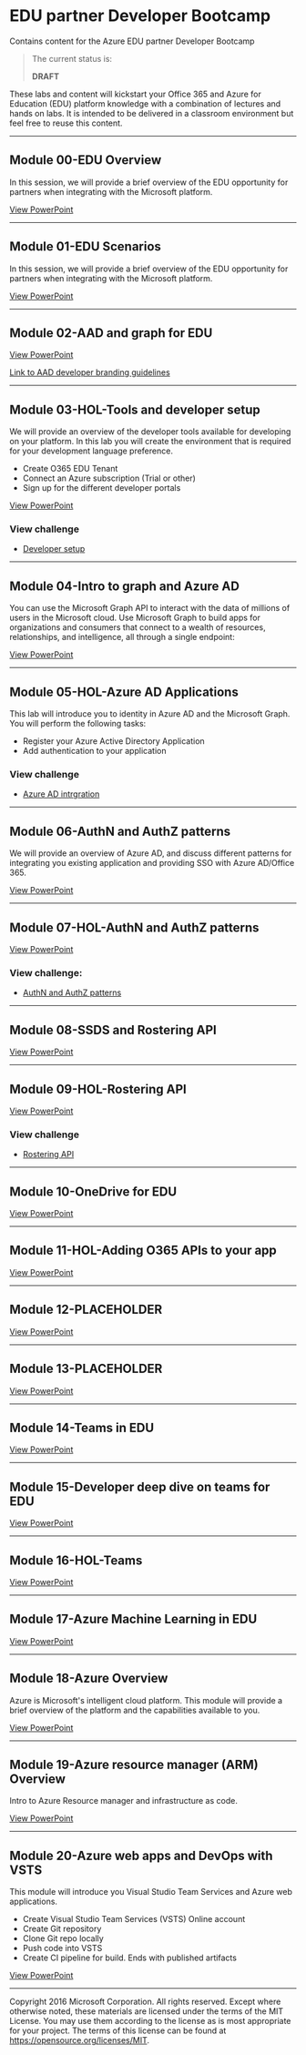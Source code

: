 # EDU partner Developer Bootcamp
Contains content for the Azure EDU partner Developer Bootcamp

> The current status is:
>
>   **DRAFT**
>

These labs and content will kickstart your Office 365 and Azure for Education (EDU) platform knowledge with a combination of lectures and hands on labs. It is intended to be delivered in a classroom environment but feel free to reuse this content.

---

## Module 00-EDU Overview ##
In this session, we will provide a brief overview of the EDU opportunity for partners when integrating with the Microsoft platform.

[View PowerPoint](Presentation/00-EDU%20Overview.pptx?raw=true)

---

## Module 01-EDU Scenarios ##
In this session, we will provide a brief overview of the EDU opportunity for partners when integrating with the Microsoft platform.

[View PowerPoint](Presentation/01-EDU%20Scenarios.pptx?raw=true)

---

## Module 02-AAD and graph for EDU ##

[View PowerPoint](Presentation/02-AAD%20and%20graph%20for%20EDU.pptx?raw=true)

[Link to AAD developer branding guidelines](https://docs.microsoft.com/azure/active-directory/develop/active-directory-branding-guidelines)

---

## Module 03-HOL-Tools and developer setup ##
We will provide an overview of the developer tools available for developing on your platform. In this lab you will create the environment that is required for your development language preference.

* Create O365 EDU Tenant
* Connect an Azure subscription (Trial or other)
* Sign up for the different developer portals

[View PowerPoint](Presentation/03-HOL-Tools%20and%20developer%20setup.pptx?raw=true)

### View challenge ###
* [Developer setup](HOL/03-tools-and-developer-setup)

----

##  Module 04-Intro to graph and Azure AD ##
You can use the Microsoft Graph API to interact with the data of millions of users in the Microsoft cloud. Use Microsoft Graph to build apps for organizations and consumers that connect to a wealth of resources, relationships, and intelligence, all through a single endpoint: [](https://graph.microsoft.com)

[View PowerPoint](Presentation/04-Intro%20to%20graph%20and%20Azure%20AD.pptx?raw=true)

---

## Module 05-HOL-Azure AD Applications ##
This lab will introduce you to identity in Azure AD and the Microsoft Graph. You will perform the following tasks:

* Register your Azure Active Directory Application
* Add authentication to your application

### View challenge ###
* [Azure AD intrgration](HOL/05-azure-ad-applications)

---

##  Module 06-AuthN and AuthZ patterns ##
We will provide an overview of Azure AD, and discuss different patterns for integrating you existing application and providing SSO with Azure AD/Office 365.

[View PowerPoint](Presentation/06-AuthN%20and%20AuthZ%20patterns.pptx?raw=true)

---

## Module 07-HOL-AuthN and AuthZ patterns ##

[View PowerPoint](Presentation/07-HOL-AuthN%20and%20AuthZ%20patterns.pptx?raw=true)

### View challenge:
* [AuthN and AuthZ patterns](HOL/07-authn-and-authz-patterns)

---

## Module 08-SSDS and Rostering API ##

[View PowerPoint](Presentation/08-SSDS%20and%20Rostering%20API.pptx?raw=true)

---

## Module 09-HOL-Rostering API ##

[View PowerPoint](Presentation/09-HOL-Rostering%20API.pptx?raw=true)

### View challenge ###
* [Rostering API](HOL/09-graph-rostering-rest-apis)
---

## Module 10-OneDrive for EDU ##

[View PowerPoint](Presentation/10-OneDrive%20for%20EDU.pptx?raw=true)

---

## Module 11-HOL-Adding O365 APIs to your app  ##

[View PowerPoint](Presentation/11-HOL-Adding%20O365%20APIs%20to%20your%20app.pptx?raw=true)

---

## Module 12-PLACEHOLDER ##

[View PowerPoint](Presentation/12-PLACEHOLDER.pptx?raw=true)

---

## Module 13-PLACEHOLDER  ##

[View PowerPoint](Presentation/13-PLACEHOLDER.pptx?raw=true)

---

## Module 14-Teams in EDU ##

[View PowerPoint](Presentation/14-Teams%20in%20EDU.pptx?raw=true)

---

## Module 15-Developer deep dive on teams for EDU ##

[View PowerPoint](Presentation/15-Developer%20deep%20dive%20on%20teams%20for%20EDU.pptx?raw=true)

---

## Module 16-HOL-Teams ##

[View PowerPoint](Presentation/16-HOL-Teams.pptx?raw=true)

---

## Module 17-Azure Machine Learning in EDU ##

[View PowerPoint](Presentation/17-Azure%20Machine%20Learning%20in%20EDU.pptx?raw=true)

---

## Module 18-Azure Overview ##
Azure is Microsoft's intelligent cloud platform. This module will provide a brief overview of the platform and the capabilities available to you.

[View PowerPoint](Presentation/18-Azure%20Overview.pptx?raw=true)

---

## Module 19-Azure resource manager (ARM) Overview ##
Intro to Azure Resource manager and infrastructure as code.

[View PowerPoint](Presentation/19-Azure%20resource%20manager%20(ARM)%20Overview.pptx?raw=true)

---

##  Module 20-Azure web apps and DevOps with VSTS ###
This module will introduce you Visual Studio Team Services and Azure web applications.

* Create Visual Studio Team Services (VSTS) Online account
* Create Git repository
* Clone Git repo locally
* Push code into VSTS
* Create CI pipeline for build. Ends with published artifacts

[View PowerPoint](Presentation/20-Azure%20web%20apps%20and%20DevOps%20with%20VSTS.pptx?raw=true)

----

Copyright 2016 Microsoft Corporation. All rights reserved. Except where otherwise noted, these materials are licensed under the terms of the MIT License. You may use them according to the license as is most appropriate for your project. The terms of this license can be found at https://opensource.org/licenses/MIT.
